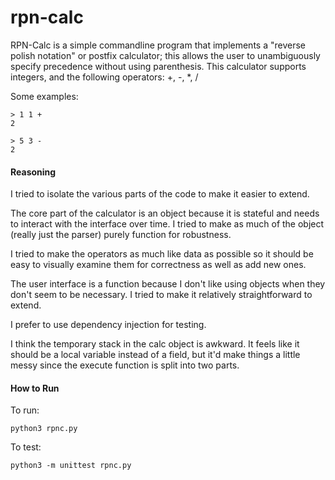 # rpn-calc

RPN-Calc is a simple commandline program that implements a "reverse polish notation" or postfix calculator; this allows the user to unambiguously specify precedence without using parenthesis. This calculator supports integers, and the following operators: +, -, *, /

Some examples:

    > 1 1 +
    2

    > 5 3 -
    2

#### Reasoning

I tried to isolate the various parts of the code to make it easier to extend.

The core part of the calculator is an object because it is stateful and needs to interact with the interface over time. I tried to make as much of the object (really just the parser) purely function for robustness.

I tried to make the operators as much like data as possible so it should be easy to visually examine them for correctness as well as add new ones.

The user interface is a function because I don't like using objects when they don't seem to be necessary. I tried to make it relatively straightforward to extend.

I prefer to use dependency injection for testing.

I think the temporary stack in the calc object is awkward. It feels like it should be a local variable instead of a field, but it'd make things a little messy since the execute function is split into two parts.

#### How to Run

To run:

    python3 rpnc.py

To test:

    python3 -m unittest rpnc.py